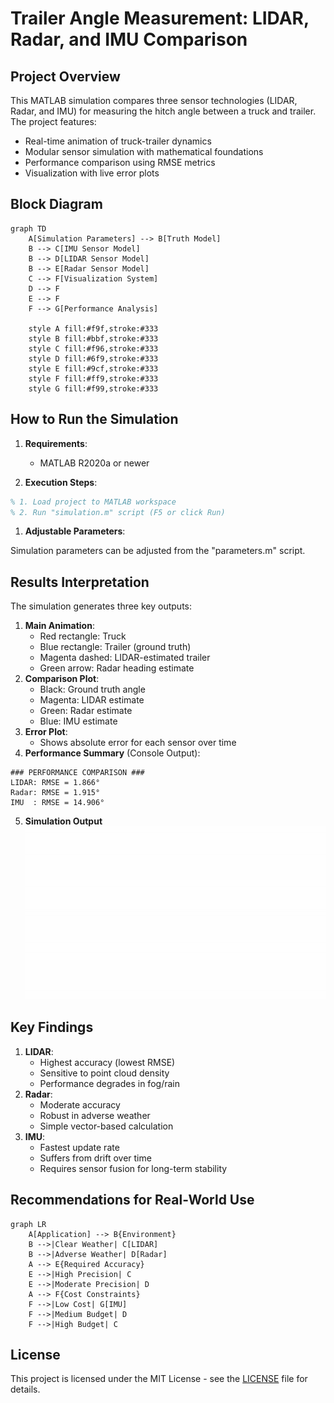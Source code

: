 # Trailer Angle Measurement: LIDAR, Radar, and IMU Comparison

## Project Overview

This MATLAB simulation compares three sensor technologies (LIDAR, Radar, and IMU) for measuring the hitch angle between a truck and trailer. The project features:

- Real-time animation of truck-trailer dynamics
- Modular sensor simulation with mathematical foundations
- Performance comparison using RMSE metrics
- Visualization with live error plots

## Block Diagram

```mermaid
graph TD
    A[Simulation Parameters] --> B[Truth Model]
    B --> C[IMU Sensor Model]
    B --> D[LIDAR Sensor Model]
    B --> E[Radar Sensor Model]
    C --> F[Visualization System]
    D --> F
    E --> F
    F --> G[Performance Analysis]

    style A fill:#f9f,stroke:#333
    style B fill:#bbf,stroke:#333
    style C fill:#f96,stroke:#333
    style D fill:#6f9,stroke:#333
    style E fill:#9cf,stroke:#333
    style F fill:#ff9,stroke:#333
    style G fill:#f99,stroke:#333

```

## How to Run the Simulation

1. **Requirements**:
    - MATLAB R2020a or newer
      
2. **Execution Steps**:

```matlab
% 1. Load project to MATLAB workspace
% 2. Run "simulation.m" script (F5 or click Run)

```

1. **Adjustable Parameters**:

Simulation parameters can be adjusted from the "parameters.m" script.

## Results Interpretation

The simulation generates three key outputs:

1. **Main Animation**:
    - Red rectangle: Truck
    - Blue rectangle: Trailer (ground truth)
    - Magenta dashed: LIDAR-estimated trailer
    - Green arrow: Radar heading estimate
2. **Comparison Plot**:
    - Black: Ground truth angle
    - Magenta: LIDAR estimate
    - Green: Radar estimate
    - Blue: IMU estimate
3. **Error Plot**:
    - Shows absolute error for each sensor over time
4. **Performance Summary** (Console Output):

```
### PERFORMANCE COMPARISON ###
LIDAR: RMSE = 1.866°
Radar: RMSE = 1.915°
IMU  : RMSE = 14.906°

```
5. **Simulation Output**
![Trailer Angle Measurement Simulation](https://github.com/ubeydullahsu/TrailerAngleMeasurement_LIDARvsRadarvsIMU/raw/main/simulation.gif)

## Key Findings

1. **LIDAR**:
    - Highest accuracy (lowest RMSE)
    - Sensitive to point cloud density
    - Performance degrades in fog/rain
2. **Radar**:
    - Moderate accuracy
    - Robust in adverse weather
    - Simple vector-based calculation
3. **IMU**:
    - Fastest update rate
    - Suffers from drift over time
    - Requires sensor fusion for long-term stability

## Recommendations for Real-World Use

```mermaid
graph LR
    A[Application] --> B{Environment}
    B -->|Clear Weather| C[LIDAR]
    B -->|Adverse Weather| D[Radar]
    A --> E{Required Accuracy}
    E -->|High Precision| C
    E -->|Moderate Precision| D
    A --> F{Cost Constraints}
    F -->|Low Cost| G[IMU]
    F -->|Medium Budget| D
    F -->|High Budget| C

```

## License

This project is licensed under the MIT License - see the [LICENSE](https://www.notion.so/LICENSE) file for details.
